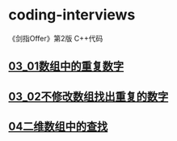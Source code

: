 # coding-interviews
《剑指Offer》第2版 C++代码 

## [03_01数组中的重复数字](03_01_DuplicationInArray/)
## [03_02不修改数组找出重复的数字](03_02_DuplicationInArrayNoEdit/)
## [04二维数组中的查找](04_FindInPartiallySortedMatrix/)